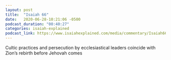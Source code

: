```yaml
---
layout: post
title:  "Isaiah 66"
date:   2020-06-28-10:21:06 -0500
podcast_duration: "00:40:27"
categories: isaiah-explained
podcast_link: https://www.isaiahexplained.com/media/commentary/Isaiah66.mp3
---
```

Cultic practices and persecution by ecclesiastical leaders coincide with Zion’s rebirth before Jehovah comes
